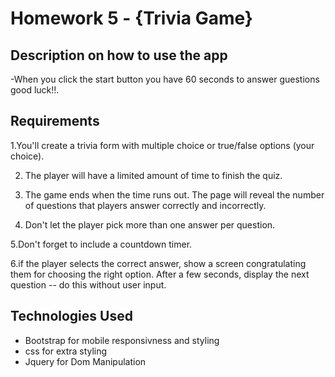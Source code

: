 # Homework 5 - {Trivia Game}


## Description on how to use the app

-When you click the start button you have 60 seconds to answer guestions good luck!!.

## Requirements



1.You'll create a trivia form with multiple choice or true/false options (your choice).

2. The player will have a limited amount of time to finish the quiz. 
	
3. The game ends when the time runs out. The page will reveal the number of questions that players answer correctly and incorrectly.

4. Don't let the player pick more than one answer per question.

5.Don't forget to include a countdown timer.

6.if the player selects the correct answer, show a screen congratulating them for choosing the right option. After a few seconds, display the next question -- do this without user input.

## Technologies Used
- Bootstrap for mobile responsivness and styling
- css for extra styling
- Jquery for Dom Manipulation

